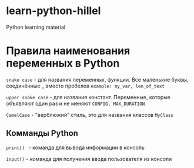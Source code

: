 # learn-python-hillel
Python learning material 


# Правила наименования переменных в Python

`snake case` - для названия переменных, функции. Все маленькие буквы, соединённые _ вместо пробелов `example: my_var, len_of_text`

`upper snake case` - для названия констант. Переменные, которые объявляют один раз и не меняют  `CONFIG, MAX_DURATION`

`CamelCase` - "верблюжий" стиль, это для названия классов  `MyClass`

## Комманды Python

`print() ` - команда для вывода информации в консоль

`input()` - команда для получения ввода пользователя из консоли
